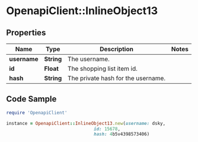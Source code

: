 # OpenapiClient::InlineObject13

## Properties

Name | Type | Description | Notes
------------ | ------------- | ------------- | -------------
**username** | **String** | The username. | 
**id** | **Float** | The shopping list item id. | 
**hash** | **String** | The private hash for the username. | 

## Code Sample

```ruby
require 'OpenapiClient'

instance = OpenapiClient::InlineObject13.new(username: dsky,
                                 id: 15678,
                                 hash: 4b5v4398573406)
```



